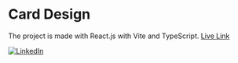 # Card Design

The project is made with React.js with Vite and TypeScript. [Live Link](https://card-design-nu.vercel.app/)

[![LinkedIn](https://img.shields.io/badge/LinkedIn-0077B5?style=for-the-badge&logo=linkedin&logoColor=white)](https://www.linkedin.com/in/sifatullahsu)
